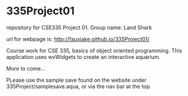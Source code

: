 335Project01
============

repository for CSE335 Project 01.  Group name: Land Shark


url for webpage is: http://fauxjake.github.io/335Project01/

Course work for CSE 335, basics of object oriented programming. This application uses wxWidgets to create an interactive aquarium.

More to come...

PLease use the sample save found on the website under 335Project/samplesave.aqua, or via the nav bar at the top.
